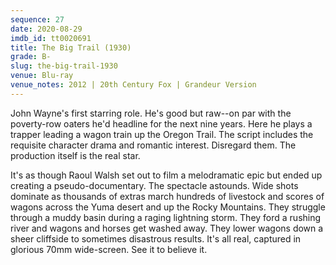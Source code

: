 ```yaml
---
sequence: 27
date: 2020-08-29
imdb_id: tt0020691
title: The Big Trail (1930)
grade: B-
slug: the-big-trail-1930
venue: Blu-ray
venue_notes: 2012 | 20th Century Fox | Grandeur Version
---
```


John Wayne's first starring role. He's good but raw--on par with the poverty-row oaters he'd headline for the next nine years. Here he plays a trapper leading a wagon train up the Oregon Trail. The script includes the requisite character drama and romantic interest. Disregard them. The production itself is the real star.

<!-- end -->

It's as though Raoul Walsh set out to film a melodramatic epic but ended up creating a pseudo-documentary. The spectacle astounds. Wide shots dominate as thousands of extras march hundreds of livestock and scores of wagons across the Yuma desert and up the Rocky Mountains. They struggle through a muddy basin during a raging lightning storm. They ford a rushing river and wagons and horses get washed away. They lower wagons down a sheer cliffside to sometimes disastrous results. It's all real, captured in glorious 70mm wide-screen. See it to believe it.
